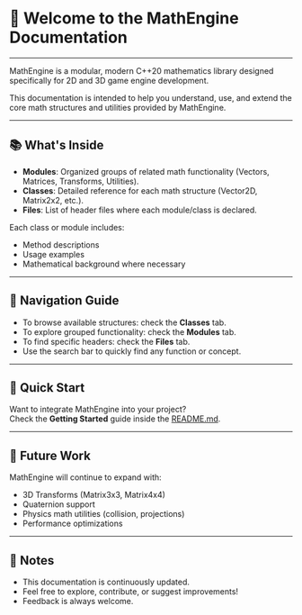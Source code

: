 ﻿# 📘 Welcome to the MathEngine Documentation

---

MathEngine is a modular, modern C++20 mathematics library designed specifically for 2D and 3D game engine development.

This documentation is intended to help you understand, use, and extend the core math structures and utilities provided by MathEngine.

---

## 📚 What's Inside

- **Modules**: Organized groups of related math functionality (Vectors, Matrices, Transforms, Utilities).
- **Classes**: Detailed reference for each math structure (Vector2D, Matrix2x2, etc.).
- **Files**: List of header files where each module/class is declared.

Each class or module includes:
- Method descriptions
- Usage examples
- Mathematical background where necessary

---

## 🧭 Navigation Guide

- To browse available structures: check the **Classes** tab.
- To explore grouped functionality: check the **Modules** tab.
- To find specific headers: check the **Files** tab.
- Use the search bar to quickly find any function or concept.

---

## 🚀 Quick Start

Want to integrate MathEngine into your project?  
Check the **Getting Started** guide inside the [README.md](https://github.com/Nathan-Mrx/MathEngine/blob/main/README.md).

---

## 🔮 Future Work

MathEngine will continue to expand with:
- 3D Transforms (Matrix3x3, Matrix4x4)
- Quaternion support
- Physics math utilities (collision, projections)
- Performance optimizations

---

## 📣 Notes

- This documentation is continuously updated.
- Feel free to explore, contribute, or suggest improvements!
- Feedback is always welcome.
